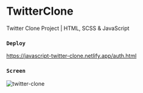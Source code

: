 # TwitterClone
Twitter Clone Project | HTML, SCSS &amp; JavaScript

### `Deploy`
https://javascript-twitter-clone.netlify.app/auth.html

### `Screen`
![twitter-clone](https://github.com/ruveydaakbolat/TwitterClone/assets/54941922/8796d383-ee81-455c-9a1e-2e1551b005f4)

